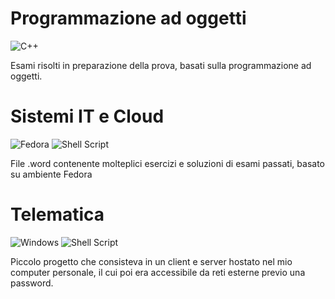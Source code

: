 # Programmazione ad oggetti
![C++](https://img.shields.io/badge/c++-%2300599C.svg?style=for-the-badge&logo=c%2B%2B&logoColor=white)

Esami risolti in preparazione della prova, basati sulla programmazione ad oggetti.



# Sistemi IT e Cloud
![Fedora](https://img.shields.io/badge/Fedora-294172?style=for-the-badge&logo=fedora&logoColor=white)
![Shell Script](https://img.shields.io/badge/shell_script-%23121011.svg?style=for-the-badge&logo=gnu-bash&logoColor=white)

File .word contenente molteplici esercizi e soluzioni di esami passati, basato su ambiente Fedora



# Telematica
![Windows](https://img.shields.io/badge/Windows-0078D6?style=for-the-badge&logo=windows&logoColor=white)
![Shell Script](https://img.shields.io/badge/shell_script-%23121011.svg?style=for-the-badge&logo=gnu-bash&logoColor=white)

Piccolo progetto che consisteva in un client e server hostato nel mio computer personale, il cui poi era accessibile da reti esterne previo una password.

